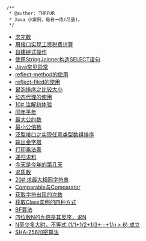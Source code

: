 ```
/**
 * @author: THRFUR
 * Java 小案例，每日一练(尽量)。
 */
```
- [求完数](src/com/javaCase/perfectNumber.java)
- [用接口实现工资税费计算](src/com/javaCase/incomeTax.java)
- [自建链式操作](src/com/javaCase/chainOperation.java)
- [使用StringJoinner构造SELECT语句](src/com/javaCase/StringJoinnerSELECT.java)
- [Java常见异常](src/com/javaCase/ExceptionExample.md)
- [reflect-method的使用](src/com/javaCase/reflectMethod.java)
- [reflect-filed的使用](src/com/javaCase/reflectField/reflectFiled.java)
- [冒泡排序之比较大小](src/com/javaCase/compareSize.java)
- [动态代理的使用](src/com/javaCase/InvocationHandler/proxyCase_1.java)
- [10# 注解初体验](src/com/javaCase/Annotation/annotationRangeCheck.java)
- [闰年平年](src/com/javaCase/leapYear.java)
- [最大公约数](src/com/javaCase/GCD.java)
- [最小公倍数](src/com/javaCase/LCM.java)
- [泛型接口之实现任意类型数组排序](src/com/javaCase/compareToTest/compareToTest.java)
- [输出金字塔](src/com/javaCase/getTriangle.java)
- [打印乘法表](src/com/javaCase/multiplicationTable.java)
- [递归求和](src/com/javaCase/Recursion.java)
- [今天是今年的第几天](src/com/javaCase/TheDayOfTheYear.java)
- [求质数](src/com/javaCase/primeNumbers.java)
- [20# 求最大相同字符串](src/com/javaCase/getMaxSameString.java)
- [Comparable与Comparator](src/com/javaCase/ComparableAndComparator)
- [获取字符出现的次数](src/com/javaCase/CharacterRepeatNumbers.java)
- [获取Class实例的四种方式](src/com/javaCase/TEST/TEST_12/getClassTest.java)
- [BF算法](src/com/javaCase/Index_BF.java)
- [四位数N的九倍是其反序，求N](src/com/javaCase/ReverseOrder.java)
- [N至少多大时，不等式 (1/1+1/2+1/3+···+1/n > 6) 成立](src/com/javaCase/GetN.java)
- [SHA-256加密算法](src/com/javaCase/EncodeSHA256.java)